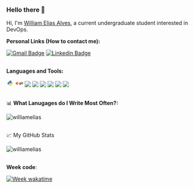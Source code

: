 ### Hello there 👋

Hi, I'm [William Elias Alves](https://github.com/williamelias/williamelias), a current undergraduate student interested in DevOps.

**Personal Links (How to contact me):**

[![Gmail Badge](https://img.shields.io/badge/-Gmail-c14438?style=flat-square&logo=Gmail&logoColor=white&link=mailto:williameliasalves@gmail.com)](mailto:williameliasalvesa@gmail.com)
[![Linkedin Badge](https://img.shields.io/badge/-LinkedIn-blue?style=flat-square&logo=Linkedin&logoColor=white&link=https://www.linkedin.com/in/fabriciopolato/)](https://www.linkedin.com/in/william-elias-101694102/)

##

**Languages and Tools:** 

<code><img height="20" src="https://raw.githubusercontent.com/github/explore/80688e429a7d4ef2fca1e82350fe8e3517d3494d/topics/python/python.png"></code>
<code><img height="20" src="https://raw.githubusercontent.com/github/explore/80688e429a7d4ef2fca1e82350fe8e3517d3494d/topics/git/git.png"></code>
<code><img height="20" src="https://static.djangoproject.com/img/logos/django-logo-positive.png"></code>
<code><img height="20" src="https://www.django-rest-framework.org/img/logo.png"></code>
<code><img height="20" src="https://www.docker.com/wp-content/uploads/2022/03/horizontal-logo-monochromatic-white.png"></code>
<code><img height="20" src="https://upload.wikimedia.org/wikipedia/commons/9/93/Amazon_Web_Services_Logo.svg"></code>
<code><img height="20" src="https://upload.wikimedia.org/wikipedia/commons/7/79/DigitalOcean_logo.png"></code>
<code><img height="20" src="https://upload.wikimedia.org/wikipedia/commons/c/c5/Nginx_logo.svg"></code>

##

📊 **What Lanugages do I Write Most Often?:**

 <img src="https://github-readme-stats.vercel.app/api/top-langs/?username=williamelias&layout=compact" alt="williamelias" />

##

📈 My GitHub Stats

<p align="left"> <img src="https://github-readme-stats.vercel.app/api?username=williamelias&show_icons=true&theme=tokyonight&count_private=true" alt="williamelias" />
 
##

**Week code**:
 
[![Week wakatime](https://wakatime.com/badge/user/83c4cf8f-3dc5-4fc8-9190-ce6550752710.svg)](https://wakatime.com/@83c4cf8f-3dc5-4fc8-9190-ce6550752710)
